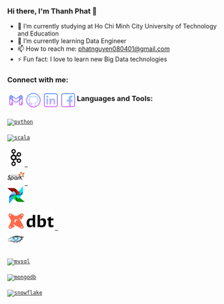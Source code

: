### Hi there, I'm Thanh Phat 👋

- 🔭 I’m currently studying at Ho Chi Minh City University of Technology and Education
- 🌱 I’m currently learning Data Engineer
- 📫 How to reach me: phatnguyen080401@gmail.com
- ⚡ Fun fact: I love to learn new Big Data technologies 

### Connect with me:

[<img align="left" alt="Phat | Gmail" height="40px" src="./SocialLogo/Gmail.png" />][gmail]
[<img align="left" alt="Phat | Github" height="40px" src="./SocialLogo/Github.png" />][github]
[<img align="left" alt="Phat | LinkedIn" height="40px" src="./SocialLogo/Linkedin.png" />][linkedin]
[<img align="left" alt="Phat | Facebook" height="40px" src="./SocialLogo/Facebook.png" />][facebook]

### Languages and Tools:

[<code>
<img alt="python" height="40" src="https://img.icons8.com/color/96/000000/python--v1.png">
</code>](https://www.python.org/)
[<code>
<img alt="scala" height="40" src="https://img.icons8.com/external-tal-revivo-color-tal-revivo/96/000000/external-scala-a-general-purpose-programming-language-with-strong-static-type-system-logo-color-tal-revivo.png">
</code>](https://www.scala-lang.org/)
[<code>
<img alt="kafka" height="40" src="./Icons/apache-kafka.png">
</code>](https://kafka.apache.org/)
[<code>
<img alt="spark" height="40" src="./Icons/apache-spark.png">
</code>](https://spark.apache.org/)
[<code>
<img alt="airflow" height="40" src="./Icons/apache-airflow.png">
</code>](https://airflow.apache.org/)
[<code>
<img alt="dbt" height="40" src="./Icons/dbt-tool.png">
</code>](https://www.getdbt.com/)
[<code>
<img alt="cassandra" height="40" src="./Icons/apache-cassandra.png">
</code>](https://cassandra.apache.org/)
[<code>
<img alt="mysql" height="40" src="https://img.icons8.com/color/96/000000/mysql-logo.png">
</code>](https://dev.mysql.com/)
[<code>
<img alt="mongodb" height="40" src="https://img.icons8.com/color/96/000000/mongodb.png">
</code>](https://www.mongodb.com/)
[<code>
<img alt="snowflake" height="40" src="https://img.icons8.com/external-photo3ideastudio-flat-photo3ideastudio/64/000000/external-snowflake-winter-photo3ideastudio-flat-photo3ideastudio-1.png">
</code>](https://www.snowflake.com/)


[gmail]: phatnguyen080401@gmail.com
[github]: https://github.com/phatnguyen080401
[linkedin]: https://www.linkedin.com/in/th%C3%A0nh-ph%C3%A1t-nguy%E1%BB%85n-0bba27217/
[facebook]: https://www.facebook.com/thanhphat.nguyen.182/